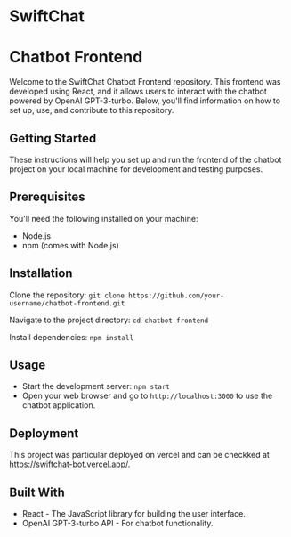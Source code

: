 # SwiftChat
# Chatbot Frontend
Welcome to the SwiftChat Chatbot Frontend repository. This frontend was developed using React, and it allows users to interact with the chatbot powered by OpenAI GPT-3-turbo. Below, you'll find information on how to set up, use, and contribute to this repository.

## Getting Started
These instructions will help you set up and run the frontend of the chatbot project on your local machine for development and testing purposes.

## Prerequisites
You'll need the following installed on your machine:

  - Node.js
  - npm (comes with Node.js)


## Installation
Clone the repository:
`git clone https://github.com/your-username/chatbot-frontend.git`

Navigate to the project directory:
`cd chatbot-frontend`

Install dependencies:
`npm install`


## Usage
  - Start the development server: `npm start`
  - Open your web browser and go to `http://localhost:3000` to use the chatbot application.

## Deployment
This project was particular deployed on vercel and can be checkked at https://swiftchat-bot.vercel.app/.

## Built With
  - React - The JavaScript library for building the user interface.
  - OpenAI GPT-3-turbo API - For chatbot functionality.
